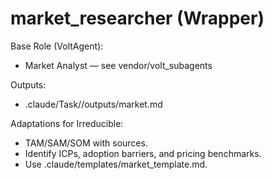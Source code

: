 # market_researcher (Wrapper)

Base Role (VoltAgent):
- Market Analyst — see vendor/volt_subagents

Outputs:
- .claude/Task/<idea>/outputs/market.md

Adaptations for Irreducible:
- TAM/SAM/SOM with sources.
- Identify ICPs, adoption barriers, and pricing benchmarks.
- Use .claude/templates/market_template.md.

